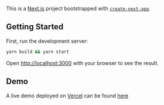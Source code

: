 This is a [Next.js](https://nextjs.org/) project bootstrapped with [`create-next-app`](https://github.com/vercel/next.js/tree/canary/packages/create-next-app).

## Getting Started

First, run the development server:

```bash
yarn build && yarn start
```

Open [http://localhost:3000](http://localhost:3000) with your browser to see the result.

## Demo

A live demo deployed on [Vercel](https://vercel.com/import?utm_medium=default-template&filter=next.js&utm_source=create-next-app&utm_campaign=create-next-app-readme) can be found [here](https://todo.tsgzj.vercel.app/)
